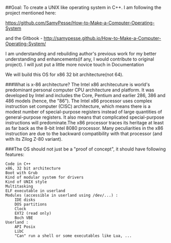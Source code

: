 ##Goal: To create a UNIX like operating system in C++.
I am following the project mentioned here:

https://github.com/SamyPesse/How-to-Make-a-Computer-Operating-System 

and the Gitbook - http://samypesse.github.io/How-to-Make-a-Computer-Operating-System/

I am understanding and rebuilding author's previous work for my better understanding and enhancements(if any, I would contribute to original project). I will just put a little more novice touch in Documentation

We will build this OS for x86 32 bit architecture(not 64).

###What is x-86 architecture?
    The Intel x86 architecuture is world's predominant personal computer CPU architecture and platform. It was developed by Intel and includes the Core, Pentium and earlier 286, 386 and 486 models (hence, the "86"). The Intel x86 processor uses complex instruction set computer (CISC) architecture, which means there is a modest number of special-purpose registers instead of large quantities of general-purpose registers. It also means that complicated special-purpose instructions will predominate.The x86 processor traces its heritage at least as far back as the 8-bit Intel 8080 processor. Many peculiarities in the x86 instruction are due to the backward compatibility with that processor (and with its Zilog Z-80 variant).

###The OS should not just be a "proof of concept", it should have following features:

    Code in C++
    x86, 32 bit architecture
    Boot with Grub
    Kind of modular system for drivers
    Kind of UNIX style
    Multitasking
    ELF executable in userland
    Modules (accessible in userland using /dev/...) :
        IDE disks
        DOS partitions
        Clock
        EXT2 (read only)
        Boch VBE
    Userland :
        API Posix
        LibC
        "Can" run a shell or some executables like Lua, ...
